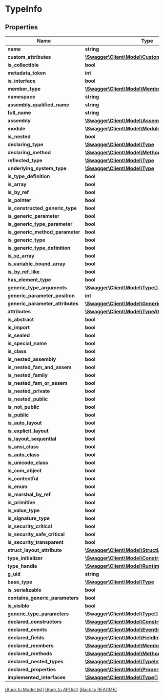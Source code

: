 # TypeInfo

## Properties
Name | Type | Description | Notes
------------ | ------------- | ------------- | -------------
**name** | **string** |  | [optional] 
**custom_attributes** | [**\Swagger\Client\Model\CustomAttributeData[]**](CustomAttributeData.md) |  | [optional] 
**is_collectible** | **bool** |  | [optional] 
**metadata_token** | **int** |  | [optional] 
**is_interface** | **bool** |  | [optional] 
**member_type** | [**\Swagger\Client\Model\MemberTypes**](MemberTypes.md) |  | [optional] 
**namespace** | **string** |  | [optional] 
**assembly_qualified_name** | **string** |  | [optional] 
**full_name** | **string** |  | [optional] 
**assembly** | [**\Swagger\Client\Model\Assembly**](Assembly.md) |  | [optional] 
**module** | [**\Swagger\Client\Model\Module**](Module.md) |  | [optional] 
**is_nested** | **bool** |  | [optional] 
**declaring_type** | [**\Swagger\Client\Model\Type**](Type.md) |  | [optional] 
**declaring_method** | [**\Swagger\Client\Model\MethodBase**](MethodBase.md) |  | [optional] 
**reflected_type** | [**\Swagger\Client\Model\Type**](Type.md) |  | [optional] 
**underlying_system_type** | [**\Swagger\Client\Model\Type**](Type.md) |  | [optional] 
**is_type_definition** | **bool** |  | [optional] 
**is_array** | **bool** |  | [optional] 
**is_by_ref** | **bool** |  | [optional] 
**is_pointer** | **bool** |  | [optional] 
**is_constructed_generic_type** | **bool** |  | [optional] 
**is_generic_parameter** | **bool** |  | [optional] 
**is_generic_type_parameter** | **bool** |  | [optional] 
**is_generic_method_parameter** | **bool** |  | [optional] 
**is_generic_type** | **bool** |  | [optional] 
**is_generic_type_definition** | **bool** |  | [optional] 
**is_sz_array** | **bool** |  | [optional] 
**is_variable_bound_array** | **bool** |  | [optional] 
**is_by_ref_like** | **bool** |  | [optional] 
**has_element_type** | **bool** |  | [optional] 
**generic_type_arguments** | [**\Swagger\Client\Model\Type[]**](Type.md) |  | [optional] 
**generic_parameter_position** | **int** |  | [optional] 
**generic_parameter_attributes** | [**\Swagger\Client\Model\GenericParameterAttributes**](GenericParameterAttributes.md) |  | [optional] 
**attributes** | [**\Swagger\Client\Model\TypeAttributes**](TypeAttributes.md) |  | [optional] 
**is_abstract** | **bool** |  | [optional] 
**is_import** | **bool** |  | [optional] 
**is_sealed** | **bool** |  | [optional] 
**is_special_name** | **bool** |  | [optional] 
**is_class** | **bool** |  | [optional] 
**is_nested_assembly** | **bool** |  | [optional] 
**is_nested_fam_and_assem** | **bool** |  | [optional] 
**is_nested_family** | **bool** |  | [optional] 
**is_nested_fam_or_assem** | **bool** |  | [optional] 
**is_nested_private** | **bool** |  | [optional] 
**is_nested_public** | **bool** |  | [optional] 
**is_not_public** | **bool** |  | [optional] 
**is_public** | **bool** |  | [optional] 
**is_auto_layout** | **bool** |  | [optional] 
**is_explicit_layout** | **bool** |  | [optional] 
**is_layout_sequential** | **bool** |  | [optional] 
**is_ansi_class** | **bool** |  | [optional] 
**is_auto_class** | **bool** |  | [optional] 
**is_unicode_class** | **bool** |  | [optional] 
**is_com_object** | **bool** |  | [optional] 
**is_contextful** | **bool** |  | [optional] 
**is_enum** | **bool** |  | [optional] 
**is_marshal_by_ref** | **bool** |  | [optional] 
**is_primitive** | **bool** |  | [optional] 
**is_value_type** | **bool** |  | [optional] 
**is_signature_type** | **bool** |  | [optional] 
**is_security_critical** | **bool** |  | [optional] 
**is_security_safe_critical** | **bool** |  | [optional] 
**is_security_transparent** | **bool** |  | [optional] 
**struct_layout_attribute** | [**\Swagger\Client\Model\StructLayoutAttribute**](StructLayoutAttribute.md) |  | [optional] 
**type_initializer** | [**\Swagger\Client\Model\ConstructorInfo**](ConstructorInfo.md) |  | [optional] 
**type_handle** | [**\Swagger\Client\Model\RuntimeTypeHandle**](RuntimeTypeHandle.md) |  | [optional] 
**g_uid** | **string** |  | [optional] 
**base_type** | [**\Swagger\Client\Model\Type**](Type.md) |  | [optional] 
**is_serializable** | **bool** |  | [optional] 
**contains_generic_parameters** | **bool** |  | [optional] 
**is_visible** | **bool** |  | [optional] 
**generic_type_parameters** | [**\Swagger\Client\Model\Type[]**](Type.md) |  | [optional] 
**declared_constructors** | [**\Swagger\Client\Model\ConstructorInfo[]**](ConstructorInfo.md) |  | [optional] 
**declared_events** | [**\Swagger\Client\Model\EventInfo[]**](EventInfo.md) |  | [optional] 
**declared_fields** | [**\Swagger\Client\Model\FieldInfo[]**](FieldInfo.md) |  | [optional] 
**declared_members** | [**\Swagger\Client\Model\MemberInfo[]**](MemberInfo.md) |  | [optional] 
**declared_methods** | [**\Swagger\Client\Model\MethodInfo[]**](MethodInfo.md) |  | [optional] 
**declared_nested_types** | [**\Swagger\Client\Model\TypeInfo[]**](TypeInfo.md) |  | [optional] 
**declared_properties** | [**\Swagger\Client\Model\PropertyInfo[]**](PropertyInfo.md) |  | [optional] 
**implemented_interfaces** | [**\Swagger\Client\Model\Type[]**](Type.md) |  | [optional] 

[[Back to Model list]](../../README.md#documentation-for-models) [[Back to API list]](../../README.md#documentation-for-api-endpoints) [[Back to README]](../../README.md)

